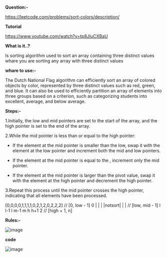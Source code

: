 
**Question:-**

https://leetcode.com/problems/sort-colors/description/ 

**Tutorial**

https://www.youtube.com/watch?v=tp8JIuCXBaU

**What is it..?**

 Is sorting algorithm used to sort an array containing three distinct values whare you are sorting any array with three distinct values

**whare to use:-**

 The Dutch National Flag algorithm can efficiently sort an array of colored objects by color, represented by three distinct values such as red, green, and blue.
 It can also be used to efficiently partition an array of elements into three groups based on a criterion, such as categorizing students into excellent, average, 
 and below average.

**Steps:-**

 1.Initially, the low and mid pointers are set to the start of the array, and the high pointer is set to the end of the array.
 
 2.While the mid pointer is less than or equal to the high pointer:
 
  - If the element at the mid pointer is smaller than the low, swap it with the element at the low pointer and increment both the mid and low pointers.
   
  - If the element at the mid pointer is equal to the , increment only the mid pointer.
  
  - If the element at the mid pointer is larger than the pivot value, swap it with the element at the high pointer and decrement the high pointer.
  
 3.Repeat this process until the mid pointer crosses the high pointer, indicating that all elements have been processed.

 [0,0,0,0,1,1,1,1,0,2,1,2,0,2,2,2]      // [0, low - 1] 
 0      | |     | |notsort| |   |       // [low, mid - 1]
 l    l-1 l   m-1 m       h h+1 2       // [high + 1, n] 

**Rules:-**

![image](https://github.com/Noothan-am/learning/assets/100135382/a287dec6-abdd-4905-bcb8-630399ff1721)

**code**

![image](https://github.com/Noothan-am/learning/assets/100135382/65003c29-3b24-489d-bdf9-e93913be93be)

